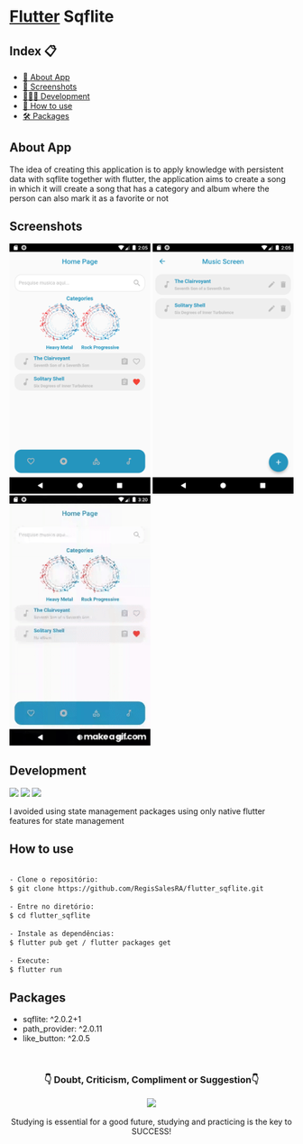 
# [Flutter][] Sqflite
[Flutter]: https://docs.flutter.dev/


<h2>Index 📋</h2>

   <p>

   - [📖 About App](#About-App)
   - [📱 Screenshots](#Screenshots)
   - [👨🏽‍💻 Development](#Development)
   - [📲 How to use](#How-to-use)
   - [🛠 Packages](#Packages)

   </p>

<h2>About App</h2>

<p>
The idea of creating this application is to apply knowledge with persistent data with sqflite together with flutter, the application aims to create a song in which it will create a song that has a category and album where the person can also mark it as a favorite or not
</p>

<h2>Screenshots</h2>

<img src="https://github.com/RegisSalesRA/flutter_sqflite/blob/master/assets/readme/home_screen.png" width="250"> <img src="https://github.com/RegisSalesRA/flutter_sqflite/blob/master/assets/readme/music_screen.png" width="250"> <img src="https://github.com/RegisSalesRA/flutter_sqflite/blob/master/assets/readme/gif.gif" width="250"> 

<p>
</p>

<h2>Development</h2>

<img src="https://img.shields.io/badge/Flutter Version-3.3.2-blue"> <img src="https://img.shields.io/badge/Dart Version-2.18.1-blueviolet"> <img src="https://img.shields.io/badge/JDK version-11.0.16-yellowgreen">
 
<p>
I avoided using state management packages using only native flutter features for state management
</p>


<h2>How to use</h2>
<p>

```

- Clone o repositório:
$ git clone https://github.com/RegisSalesRA/flutter_sqflite.git

- Entre no diretório:
$ cd flutter_sqflite

- Instale as dependências:
$ flutter pub get / flutter packages get

- Execute:
$ flutter run

```

</p>
 
<p>
<h2>Packages</h2>
<p>

-  sqflite: ^2.0.2+1
-  path_provider: ^2.0.11
-  like_button: ^2.0.5

</br>

<p align="center">
<h3 align="center">👇 Doubt, Criticism, Compliment or Suggestion👇</h3> 
  </p>
  <p align="center">
  <a href="https://www.linkedin.com/in/regisrommel/" target="_blank"><img src="https://img.shields.io/badge/-LinkedIn-%230077B5?style=for-the-badge&logo=linkedin&logoColor=white" target="_blank">
  </a> 
</p>
<p align="center">
 Studying is essential for a good future, studying and practicing is the key to SUCCESS!
</p>
